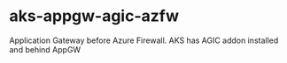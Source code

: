 # aks-appgw-agic-azfw
Application Gateway before Azure Firewall. AKS has AGIC addon installed and behind AppGW
